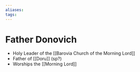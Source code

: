```yaml
---
aliases: 
tags: 
---
```


# Father Donovich

- Holy Leader of the [[Barovia Church of the Morning Lord]]
- Father of [[Doru]] (sp?)
- Worships the [[Morning Lord]]
